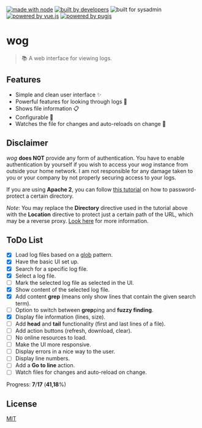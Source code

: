 [![made with node](https://img.shields.io/badge/made%20with-node.js-c1282d.svg?style=for-the-badge&colorA=ef4041)](https://nodejs.org)
[![built by developers](https://img.shields.io/badge/built%20by-developers-D15E28.svg?style=for-the-badge&colorA=E36D26)](https://github.com/axelrindle)
![built for sysadmin](https://img.shields.io/badge/built%20for-sysadmins-D15E28.svg?style=for-the-badge&colorA=E36D26)
[![powered by vue.js](https://img.shields.io/badge/powered%20by-vue.js-43A047.svg?style=for-the-badge&colorA=66BB6A)](https://vuejs.org/)
[![powered by pugjs](https://img.shields.io/badge/powered%20by-pugjs-43A047.svg?style=for-the-badge&colorA=66BB6A)](https://github.com/pugjs/pug)

# wog
> :books: A web interface for viewing logs.

## Features
- Simple and clean user interface :sparkles:
- Powerful features for looking through logs :muscle:
- Shows file information :clipboard:
- Configurable :pencil:
- Watches the file for changes and auto-reloads on change :bell:

## Disclaimer
*wog* **does NOT** provide any form of authentication. You have to enable authentication by yourself if you wish to access your *wog* instance from outside your home network. I am not responsible for any damage taken to you or your company by not properly securing access to your logs.

If you are using **Apache 2**, you can follow [this tutorial](https://www.digitalocean.com/community/tutorials/how-to-set-up-password-authentication-with-apache-on-ubuntu-14-04) on how to password-protect a certain directory.

*Note*: You may replace the **Directory** directive used in the tutorial above with the **Location** directive to protect just a certain path of the URL, which may be a reverse proxy. [Look here](https://stackoverflow.com/questions/23565693/how-can-i-password-protect-applications-behind-mod-proxy-in-apache) for more information.

## ToDo List
- [x] Load log files based on a [glob](https://github.com/isaacs/node-glob) pattern.
- [x] Have the basic UI set up.
- [x] Search for a specific log file.
- [x] Select a log file.
- [ ] Mark the selected log file as selected in the UI.
- [x] Show content of the selected log file.
- [x] Add content **grep** (means only show lines that contain the given search term).
- [ ] Option to switch between **grep**ping and **fuzzy finding**.
- [x] Display file information (lines, size).
- [ ] Add **head** and **tail** functionality (first and last lines of a file).
- [ ] Add action buttons (refresh, download, clear).
- [ ] No online resources to load.
- [ ] Make the UI more responsive.
- [ ] Display errors in a nice way to the user.
- [ ] Display line numbers.
- [ ] Add a **Go to line** action.
- [ ] Watch files for changes and auto-reload on change.

Progress: **7**/**17** (**41,18**%)

## License
[MIT](LICENSE)
